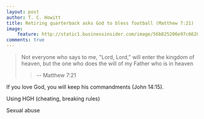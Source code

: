 ```yaml
---
layout: post
author: T. C. Howitt
title: Retiring quarterback asks God to bless football (Matthew 7:21)
image:
    feature: http://static1.businessinsider.com/image/56b825206e97c662008b58c2-480/peyton-manning-sb-50.jpg
comments: true
---
```


> Not everyone who says to me, "Lord, Lord," will enter the kingdom of heaven, but the one who does the will of my Father who is in heaven
>
>> -- Matthew 7:21

If you love God, you will keep his commandments (John 14:15).

Using HGH (cheating, breaking rules)

Sexual abuse

